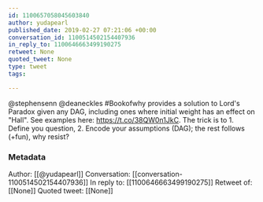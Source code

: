 ```yaml
---
id: 1100657058045603840
author: yudapearl
published_date: 2019-02-27 07:21:06 +00:00
conversation_id: 1100514502154407936
in_reply_to: 1100646663499190275
retweet: None
quoted_tweet: None
type: tweet
tags:

---
```


@stephensenn @deaneckles #Bookofwhy provides a solution to Lord's Paradox given any DAG, including ones where initial weight has an effect on "Hall". See examples here:  https://t.co/38QW0n1JkC. The trick is to 1. Define you question, 2. Encode your assumptions (DAG); the rest follows (+fun), why resist?

### Metadata

Author: [[@yudapearl]]
Conversation: [[conversation-1100514502154407936]]
In reply to: [[1100646663499190275]]
Retweet of: [[None]]
Quoted tweet: [[None]]

